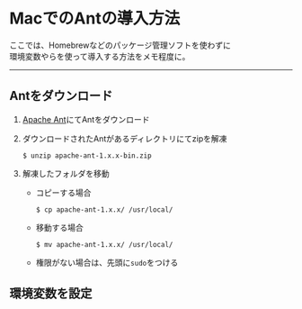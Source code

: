 # MacでのAntの導入方法
ここでは、Homebrewなどのパッケージ管理ソフトを使わずに  
環境変数やらを使って導入する方法をメモ程度に。

---

## Antをダウンロード

1. [Apache Ant](http://ant.apache.org/)にてAntをダウンロード

2. ダウンロードされたAntがあるディレクトリにてzipを解凍

    `$ unzip apache-ant-1.x.x-bin.zip`

3. 解凍したフォルダを移動

    * コピーする場合

        `$ cp apache-ant-1.x.x/ /usr/local/`

    * 移動する場合

        `$ mv apache-ant-1.x.x/ /usr/local/`

    * 権限がない場合は、先頭に`sudo`をつける

## 環境変数を設定